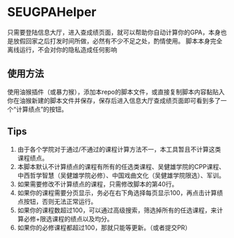 # SEUGPAHelper
只需要登陆信息大厅，进入查成绩页面，就可以帮助你自动计算你的GPA，本身也是放假回家之后打发时间所做，必然有不少不足之处，酌情使用。
脚本本身完全离线运行，不会对你的隐私造成任何影响
## 使用方法
使用油猴插件（或暴力猴），添加本repo的脚本文件，或直接复制脚本内容黏贴入你在油猴新建的脚本文件并保存，保存后进入信息大厅查成绩页面即可看到多了一个“计算绩点”的按钮。
## Tips
1. 由于各个学院对于通过/不通过的课程计算方法不一，本工具暂且不计算这类课程绩点。
2. 本脚本默认不计算绩点的课程有所有的任选类课程、吴健雄学院的CPP课程、中西哲学智慧（吴健雄学院必修）、中国戏曲文化（吴健雄学院限选）、军训。
3. 如果需要修改不计算绩点的课程，只需修改脚本的第40行。
4. 如果你的课程需要分页显示，务必在右下角选择每页显示100，再点击计算绩点按钮，否则无法正常运行。
5. 如果你的课程数超过100，可以通过高级搜索，筛选掉所有的任选课程，来计算必修+限选课程的绩点以及均分。
6. 如果你的必修课程都超过100，那就只能等更新。（或者提交PR）
